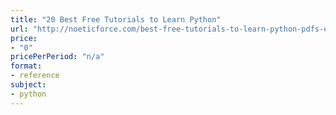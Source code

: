 ```yaml
---
title: "20 Best Free Tutorials to Learn Python"
url: "http://noeticforce.com/best-free-tutorials-to-learn-python-pdfs-ebooks-online-interactive"
price: 
- "0"
pricePerPeriod: "n/a"
format: 
- reference
subject: 
- python
---
```

